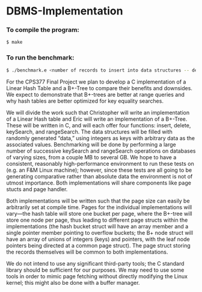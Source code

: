 # DBMS-Implementation
### To compile the program: 
```zsh
$ make
```

### To run the benchmark:
```zsh
$ ./benchmark.e <number of records to insert into data structures -- defaults to 150>
```

For the CPS377 Final Project we plan to develop a C implementation of a Linear Hash Table and a B+-Tree to compare their benefits and downsides. We expect to demonstrate that B+-trees are better at range queries and why hash tables are better optimized for key equality searches.

We will divide the work such that Christopher will write an implementation of a Linear Hash table and Eric will write an implementation of a B+-Tree. These will be written in C, and will each offer four functions: insert, delete, keySearch, and rangeSearch. The data structures will be filled with randomly generated “data,” using integers as keys with arbitrary data as the associated values. Benchmarking will be done by performing a large number of successive keySearch and rangeSearch operations on databases of varying sizes, from a couple MB to several GB. We hope to have a consistent, reasonably high-performance environment to run these tests on (e.g. an F&M Linux machine); however, since these tests are all going to be generating comparative rather than absolute data the environment is not of utmost importance. Both implementations will share components like page stucts and page handler.

Both implementations will be written such that the page size can easily be arbitrarily set at compile time. Pages for the individual implementations will vary—the hash table will store one bucket per page, where the B+-tree will store one node per page, thus leading to different page structs within the implementations (the hash bucket struct will have an array member and a single pointer member pointing to overflow buckets; the B+ node struct will have an array of unions of integers (keys) and pointers, with the leaf node pointers being directed at a common page struct). The page struct storing the records themselves will be common to both implementations.

We do not intend to use any significant third-party tools; the C standard library should be sufficient for our purposes. We may need to use some tools in order to mimic page fetching without directly modifying the Linux kernel; this might also be done with a buffer manager.
